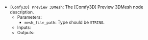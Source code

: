- `[Comfy3D] Preview 3DMesh`: The [Comfy3D] Preview 3DMesh node description.
    - Parameters:
        - `mesh_file_path`: Type should be `STRING`.
    - Inputs:
    - Outputs:

